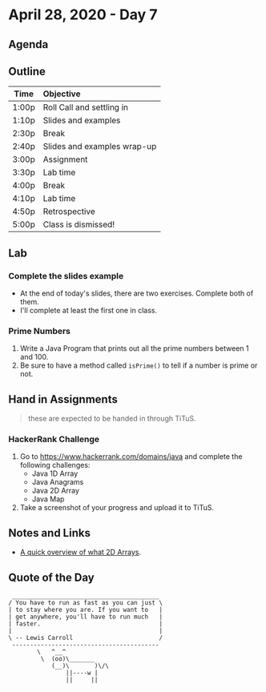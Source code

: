 # April 28, 2020 - Day 7

## Agenda 


## Outline

| Time   | Objective                        |
| -------|:---------------------------------|
| 1:00p  | Roll Call and settling in        |
| 1:10p  | Slides and examples              |
| 2:30p  | Break                            |
| 2:40p  | Slides and examples wrap-up      |
| 3:00p  | Assignment                       |
| 3:30p  | Lab time                         |
| 4:00p  | Break                            |
| 4:10p  | Lab time                         |
| 4:50p  | Retrospective                    |
| 5:00p  | Class is dismissed!              |


## Lab

### Complete the slides example

- At the end of today's slides, there are two exercises. Complete both of them.
- I'll complete at least the first one in class.  

### Prime Numbers

1. Write a Java Program that prints out all the prime numbers between 1 and 100. 
2. Be sure to have a method called `isPrime()` to tell if a number is prime or not. 


## Hand in Assignments
>these are expected to be handed in through TiTuS.

### HackerRank Challenge

1. Go to https://www.hackerrank.com/domains/java and complete the following challenges: 
    - Java 1D Array 
    - Java Anagrams
    - Java 2D Array
    - Java Map
2. Take a screenshot of your progress and upload it to TiTuS.



## Notes and Links

- [A quick overview of what 2D Arrays](https://processing.org/tutorials/2darray/). 



## Quote of the Day 

```
 _________________________________________
/ You have to run as fast as you can just \
| to stay where you are. If you want to   |
| get anywhere, you'll have to run much   |
| faster.                                 |
|                                         |
\ -- Lewis Carroll                        /
 -----------------------------------------
        \   ^__^
         \  (oo)\_______
            (__)\       )\/\
                ||----w |
                ||     ||
```

